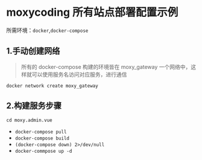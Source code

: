 # moxycoding 所有站点部署配置示例

所需环境：`docker`,`docker-compose`

## 1.手动创建网络

> 所有的 docker-compose 构建的环境皆在 moxy_gateway 一个网络中，这样就可以使用服务名访问对应服务，进行通信

`docker network create moxy_gateway`

## 2.构建服务步骤

`cd moxy.admin.vue`

- `docker-compose pull`
- `docker-compose build`
- `(docker-compose down) 2>/dev/null`
- `docker-commpose up -d`
